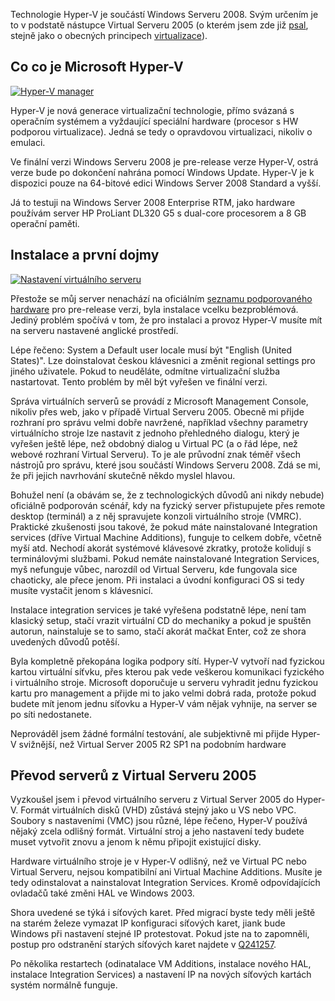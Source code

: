 <!-- dcterms:identifier = aspnetcz#189 -->
<!-- dcterms:title = Virtualizace: První zkušenosti s Microsoft Hyper-V -->
<!-- dcterms:abstract = Jak již stálí čtenáři vědí, virtualizační technologie patří k mým oblíbeným, ostatně i tento web běží na virtuálním serveru. Nemohl jsem tedy odolat a vyzkoušel jsem novou technologii Microsoft Hyper-V, která je součástí Windows Serveru 2008. -->
<!-- np9:categoryId = 7 -->
<!-- x4w:category = Software -->
<!-- np9:authorId = 1 -->
<!-- np9:authorEmail = michal.valasek@altairis.cz -->
<!-- dcterms:creator = Michal Altair Valášek -->
<!-- np9:serialId = 1 -->
<!-- x4w:serial = Virtualizace -->
<!-- dcterms:created = 2008-03-18T18:31:41.287+01:00 -->
<!-- dcterms:dateAccepted = 2008-03-18T18:31:41.287+01:00 -->

Technologie Hyper-V je součástí Windows Serveru 2008. Svým určením je to v podstatě nástupce Virtual Serveru 2005 (o kterém jsem zde již [psal](/Articles/110-virtualizace-virtual-server-2005-r2.aspx), stejně jako o obecných principech [virtualizace](/Articles/103-virtualizace-uvod.aspx)).

## Co co je Microsoft Hyper-V

[![Hyper-V manager](/Files/20080318-20080318-hyperv-manager_thumb.png)](/Files/20080318-20080318-hyperv-manager_2.png) 

Hyper-V je nová generace virtualizační technologie, přímo svázaná s operačním systémem a vyždaující speciální hardware (procesor s HW podporou virtualizace). Jedná se tedy o opravdovou virtualizaci, nikoliv o emulaci. 

Ve finální verzi Windows Serveru 2008 je pre-release verze Hyper-V, ostrá verze bude po dokončení nahrána pomocí Windows Update. Hyper-V je k dispozici pouze na 64-bitové edici Windows Server 2008 Standard a vyšší.

Já to testuji na Windows Server 2008 Enterprise RTM, jako hardware používám server HP ProLiant DL320 G5 s dual-core procesorem a 8 GB operační paměti.

## Instalace a první dojmy

[![Nastaven&iacute; virtu&aacute;ln&iacute;ho serveru](/Files/20080318-20080318-hyperv-settings_thumb.png)](/Files/20080318-20080318-hyperv-settings_2.png) 

Přestože se můj server nenachází na oficiálním [seznamu podporovaného hardware](https://www.microsoft.com/windowsserver2008/en/us/hyperv-install.aspx#RecommendedHardwareDevices) pro pre-release verzi, byla instalace vcelku bezproblémová. Jediný problém spočívá v tom, že pro instalaci a provoz Hyper-V musíte mít na serveru nastavené anglické prostředí. 

Lépe řečeno: System a Default user locale musí být "English (United States)". Lze doinstalovat českou klávesnici a změnit regional settings pro jiného uživatele. Pokud to neuděláte, odmítne virtualizační služba nastartovat. Tento problém by měl být vyřešen ve finální verzi.

Správa virtuálních serverů se provádí z Microsoft Management Console, nikoliv přes web, jako v případě Virtual Serveru 2005. Obecně mi přijde rozhraní pro správu velmi dobře navržené, například všechny parametry virtuálnícho stroje lze nastavit z jednoho přehledného dialogu, který je vyřešen ještě lépe, než obdobný dialog u Virtual PC (a o řád lépe, než webové rozhraní Virtual Serveru). To je ale průvodní znak téměř všech nástrojů pro správu, které jsou součástí Windows Serveru 2008. Zdá se mi, že při jejich navrhování skutečně někdo myslel hlavou.

Bohužel není (a obávám se, že z technologických důvodů ani nikdy nebude) oficiálně podporován scénář, kdy na fyzický server přistupujete přes remote desktop (terminál) a z něj spravujete konzoli virtuálního stroje (VMRC). Praktické zkušenosti jsou takové, že pokud máte nainstalované Integration services (dříve Virtual Machine Additions), funguje to celkem dobře, včetně myší atd. Nechodí akorát systémové klávesové zkratky, protože kolidují s terminálovými službami. Pokud nemáte nainstalované Integration Services, myš nefunguje vůbec, narozdíl od Virtual Serveru, kde fungovala sice chaoticky, ale přece jenom. Při instalaci a úvodní konfiguraci OS si tedy musíte vystačit jenom s klávesnicí.

Instalace integration services je také vyřešena podstatně lépe, není tam klasický setup, stačí vrazit virtuální CD do mechaniky a pokud je spuštěn autorun, nainstaluje se to samo, stačí akorát mačkat Enter, což ze shora uvedených důvodů potěší.

Byla kompletně překopána logika podpory sítí. Hyper-V vytvoří nad fyzickou kartou virtuální síťvku, přes kterou pak vede veškerou komunikaci fyzického i virtuálního stroje. Microsoft doporučuje u serveru vyhradit jednu fyzickou kartu pro management a přijde mi to jako velmi dobrá rada, protože pokud budete mít jenom jednu síťovku a Hyper-V vám nějak vyhnije, na server se po síti nedostanete.

Neprováděl jsem žádné formální testování, ale subjektivně mi přijde Hyper-V svižnější, než Virtual Server 2005 R2 SP1 na podobním hardware

## Převod serverů z Virtual Serveru 2005

Vyzkoušel jsem i převod virtuálního serveru z Virtual Server 2005 do Hyper-V. Formát virtuálních disků (VHD) zůstává stejný jako u VS nebo VPC. Soubory s nastaveními (VMC) jsou různé, lépe řečeno, Hyper-V používá nějaký zcela odlišný formát. Virtuální stroj a jeho nastavení tedy budete muset vytvořit znovu a jenom k němu připojit existující disky.

Hardware virtuálního stroje je v Hyper-V odlišný, než ve Virtual PC nebo Virtual Serveru, nejsou kompatibilní ani Virtual Machine Additions. Musíte je tedy odinstalovat a nainstalovat Integration Services. Kromě odpovídajících ovladačů také změni HAL ve Windows 2003.

Shora uvedené se týká i síťových karet. Před migrací byste tedy měli ještě na starém železe vymazat IP konfiguraci síťových karet, jiank bude Windows při nastavení stejné IP protestovat. Pokud jste na to zapomněli, postup pro odstranění starých síťových karet najdete v [Q241257](http://support.microsoft.com/default.aspx/kb/241257).

Po několika restartech (odinatalace VM Additions, instalace nového HAL, instalace Integration Services) a nastavení IP na nových síťových kartách systém normálně funguje.